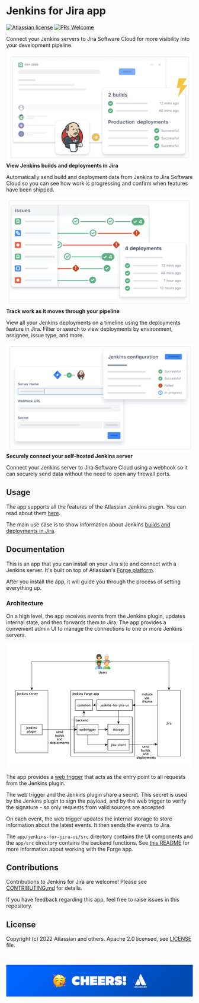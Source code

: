 # Jenkins for Jira app

[![Atlassian license](https://img.shields.io/badge/license-Apache%202.0-blue.svg?style=flat-square)](LICENSE) [![PRs Welcome](https://img.shields.io/badge/PRs-welcome-brightgreen.svg?style=flat-square)](CONTRIBUTING.md)

Connect your Jenkins servers to Jira Software Cloud for more visibility into your development pipeline.

![Jenkins builds and deployments](docs/jenkins1.png)
**View Jenkins builds and deployments in Jira**

Automatically send build and deployment data from Jenkins to Jira Software Cloud so you can see how work is progressing and confirm when features have been shipped.

![Jenkins track work](docs/jenkins2.png)
**Track work as it moves through your pipeline**

View all your Jenkins deployments on a timeline using the deployments feature in Jira. Filter or search to view deployments by environment, assignee, issue type, and more.

![Jenkins secure connect](docs/jenkins3.png)
**Securely connect your self-hosted Jenkins server**

Connect your Jenkins server to Jira Software Cloud using a webhook so it can securely send data without the need to open any firewall ports.

## Usage

The app supports all the features of the Atlassian Jenkins plugin. You can read about them [here](https://github.com/jenkinsci/atlassian-jira-software-cloud-plugin).

The main use case is to show information about Jenkins [builds and deployments in Jira](https://www.atlassian.com/solutions/devops/features).

## Documentation

This is an app that you can install on your Jira site and connect with a Jenkins server. It's built on top of Atlassian's [Forge platform](https://developer.atlassian.com/platform/forge/).

After you install the app, it will guide you through the process of setting everything up.

### Architecture 

On a high level, the app receives events from the Jenkins plugin, updates internal state, and then forwards them to Jira. The app provides a convenient admin UI to manage the connections to one or more Jenkins servers.

![Jenkins app architecture](docs/architecture.png)

The app provides a [web trigger](https://developer.atlassian.com/platform/forge/manifest-reference/modules/web-trigger/) that acts as the entry point to all requests from the Jenkins plugin.

The web trigger and the Jenkins plugin share a secret. This secret is used by the Jenkins plugin to sign the payload, and by the web trigger to verify the signature - so only requests from valid sources are accepted.

On each event, the web trigger updates the internal storage to store information about the latest events. It then sends the events to Jira.

The `app/jenkins-for-jira-ui/src` directory contains the UI components and the `app/src` directory contains the backend functions. See [this README](app/README.md) for more information about working with the Forge app.

## Contributions

Contributions to Jenkins for Jira are welcome! Please see [CONTRIBUTING.md](CONTRIBUTING.md) for details. 

If you have feedback regarding this app, feel free to raise issues in this repository. 

## License

Copyright (c) 2022 Atlassian and others.
Apache 2.0 licensed, see [LICENSE](LICENSE) file.

<br/> 


[![With â¤ï¸ from Atlassian](https://raw.githubusercontent.com/atlassian-internal/oss-assets/master/banner-cheers.png)](https://www.atlassian.com)
